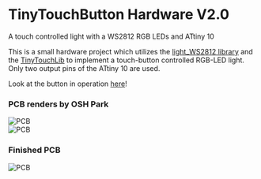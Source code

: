 TinyTouchButton Hardware V2.0
===============

A touch controlled light with a WS2812 RGB LEDs and ATtiny 10

This is a small hardware project which utilizes the [light_WS2812 library](https://github.com/cpldcpu/light_ws2812) and the [TinyTouchLib](https://github.com/cpldcpu/TinyTouchLib) 
to implement a touch-button controlled RGB-LED light. Only two output pins of the ATtiny 10 
are used.

Look at the button in operation [here](http://www.youtube.com/watch?v=yGvvy51Po7Q)!

### PCB renders by OSH Park ###

![PCB](/Eagle%20Hardware%20V2.0/front%20side.png)  
![PCB](/Eagle%20Hardware%20V2.0/rear%20side.png)

### Finished PCB ###

![PCB](/Eagle%20Hardware%20V2.0/tinytouchbutton_v2.jpg)

